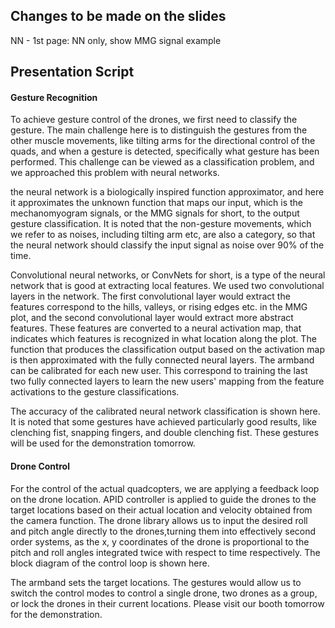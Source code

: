 ## Changes to be made on the slides

NN - 1st page: NN only, show MMG signal example

## Presentation Script

#### Gesture Recognition

To achieve gesture control of the drones, we first need to classify the gesture. The main challenge here is to distinguish the gestures from the other muscle movements, like tilting arms for the directional control of the quads, and when a gesture is detected, specifically what gesture has been performed. This challenge can be viewed as a classification problem, and we approached this problem with neural networks.

the neural network is a biologically inspired function approximator, and here it approximates the unknown function that maps our input, which is the mechanomyogram signals, or the MMG signals for short, to the output gesture classification. It is noted that the non-gesture movements, which we refer to as noises, including tilting arm etc, are also a category, so that the neural network should classify the input signal as noise over 90% of the time.

Convolutional neural networks, or ConvNets for short, is a type of the neural network that is good at extracting local features. We used two convolutional layers in the network. The first convolutional layer would extract the features correspond to the hills, valleys, or rising edges etc. in the MMG plot, and the second convolutional layer would extract more abstract features. These features are converted to a neural activation map, that indicates which features is recognized in what location along the plot. The function that produces the classification output based on the activation map is then approximated with the fully connected neural layers. The armband can be calibrated for each new user. This correspond to training the last two fully connected layers to learn the new users' mapping from the feature activations to the gesture classifications.

The accuracy of the calibrated neural network classification is shown here. It is noted that some gestures have achieved particularly good results, like clenching fist, snapping fingers, and double clenching fist. These gestures will be used for the demonstration tomorrow. 

#### Drone Control

For the control of the actual quadcopters, we are applying a feedback loop on the drone location. APID controller is applied to guide the drones to the target locations based on their actual location and velocity obtained from the camera function. The drone library allows us to input the desired roll and pitch angle directly to the drones,turning them into effectively second order systems, as the x, y coordinates of the drone is proportional to the pitch and roll angles integrated twice with respect to time respectively. The block diagram of the control loop is shown here.

The armband sets the target locations. The gestures would allow us to switch the control modes to control a single drone, two drones as a group, or lock the drones in their current locations. Please visit our booth tomorrow for the demonstration.